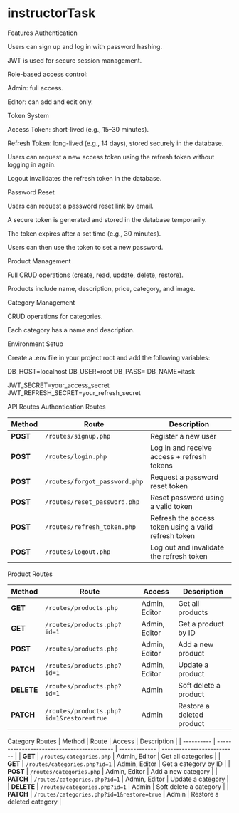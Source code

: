 # instructorTask
Features
Authentication

Users can sign up and log in with password hashing.

JWT is used for secure session management.

Role-based access control:

Admin: full access.

Editor: can add and edit only.

Token System

Access Token: short-lived (e.g., 15–30 minutes).

Refresh Token: long-lived (e.g., 14 days), stored securely in the database.

Users can request a new access token using the refresh token without logging in again.

Logout invalidates the refresh token in the database.

Password Reset

Users can request a password reset link by email.

A secure token is generated and stored in the database temporarily.

The token expires after a set time (e.g., 30 minutes).

Users can then use the token to set a new password.

Product Management

Full CRUD operations (create, read, update, delete, restore).

Products include name, description, price, category, and image.

Category Management

CRUD operations for categories.

Each category has a name and description.

Environment Setup

Create a .env file in your project root and add the following variables:

DB_HOST=localhost
DB_USER=root
DB_PASS=
DB_NAME=itask

JWT_SECRET=your_access_secret
JWT_REFRESH_SECRET=your_refresh_secret


API Routes
Authentication Routes

| Method   | Route                         | Description                                          |
| -------- | ----------------------------- | ---------------------------------------------------- |
| **POST** | `/routes/signup.php`          | Register a new user                                  |
| **POST** | `/routes/login.php`           | Log in and receive access + refresh tokens           |
| **POST** | `/routes/forgot_password.php` | Request a password reset token                       |
| **POST** | `/routes/reset_password.php`  | Reset password using a valid token                   |
| **POST** | `/routes/refresh_token.php`   | Refresh the access token using a valid refresh token |
| **POST** | `/routes/logout.php`          | Log out and invalidate the refresh token             |


Product Routes

| Method     | Route                                    | Access        | Description               |
| ---------- | ---------------------------------------- | ------------- | ------------------------- |
| **GET**    | `/routes/products.php`                   | Admin, Editor | Get all products          |
| **GET**    | `/routes/products.php?id=1`              | Admin, Editor | Get a product by ID       |
| **POST**   | `/routes/products.php`                   | Admin, Editor | Add a new product         |
| **PATCH**  | `/routes/products.php?id=1`              | Admin, Editor | Update a product          |
| **DELETE** | `/routes/products.php?id=1`              | Admin         | Soft delete a product     |
| **PATCH**  | `/routes/products.php?id=1&restore=true` | Admin         | Restore a deleted product |

Category Routes
| Method     | Route                                      | Access        | Description                |
| ---------- | ------------------------------------------ | ------------- | -------------------------- |
| **GET**    | `/routes/categories.php`                   | Admin, Editor | Get all categories         |
| **GET**    | `/routes/categories.php?id=1`              | Admin, Editor | Get a category by ID       |
| **POST**   | `/routes/categories.php`                   | Admin, Editor | Add a new category         |
| **PATCH**  | `/routes/categories.php?id=1`              | Admin, Editor | Update a category          |
| **DELETE** | `/routes/categories.php?id=1`              | Admin         | Soft delete a category     |
| **PATCH**  | `/routes/categories.php?id=1&restore=true` | Admin         | Restore a deleted category |
